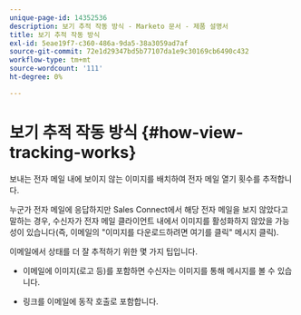 ```yaml
---
unique-page-id: 14352536
description: 보기 추적 작동 방식 - Marketo 문서 - 제품 설명서
title: 보기 추적 작동 방식
exl-id: 5eae19f7-c360-486a-9da5-38a3059ad7af
source-git-commit: 72e1d29347bd5b77107da1e9c30169cb6490c432
workflow-type: tm+mt
source-wordcount: '111'
ht-degree: 0%

---
```


# 보기 추적 작동 방식 {#how-view-tracking-works}

보내는 전자 메일 내에 보이지 않는 이미지를 배치하여 전자 메일 열기 횟수를 추적합니다.

누군가 전자 메일에 응답하지만 Sales Connect에서 해당 전자 메일을 보지 않았다고 말하는 경우, 수신자가 전자 메일 클라이언트 내에서 이미지를 활성화하지 않았을 가능성이 있습니다(즉, 이메일의 &quot;이미지를 다운로드하려면 여기를 클릭&quot; 메시지 클릭).

이메일에서 상태를 더 잘 추적하기 위한 몇 가지 팁입니다.

* 이메일에 이미지(로고 등)를 포함하면 수신자는 이미지를 통해 메시지를 볼 수 있습니다.

* 링크를 이메일에 동작 호출로 포함합니다.
